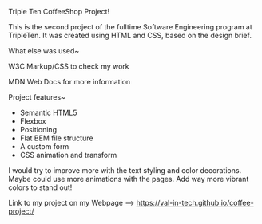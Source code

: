 Triple Ten CoffeeShop Project!

This is the second project of the fulltime Software Engineering program at TripleTen. 
It was created using HTML and CSS, based on the design brief.

What else was used~

W3C Markup/CSS to check my work

MDN Web Docs for more information

Project features~

- Semantic HTML5
- Flexbox
- Positioning
- Flat BEM file structure
- A custom form
- CSS animation and transform

I would try to improve more with the text styling and color decorations.
Maybe could use more animations with the pages.
Add way more vibrant colors to stand out!

Link to my project on my Webpage --> https://val-in-tech.github.io/coffee-project/
